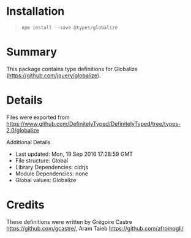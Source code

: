 # Installation
> `npm install --save @types/globalize`

# Summary
This package contains type definitions for Globalize (https://github.com/jquery/globalize).

# Details
Files were exported from https://www.github.com/DefinitelyTyped/DefinitelyTyped/tree/types-2.0/globalize

Additional Details
 * Last updated: Mon, 19 Sep 2016 17:28:59 GMT
 * File structure: Global
 * Library Dependencies: cldrjs
 * Module Dependencies: none
 * Global values: Globalize

# Credits
These definitions were written by Grégoire Castre <https://github.com/gcastre/>, Aram Taieb <https://github.com/afromogli/>.
